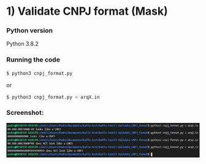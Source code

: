 # 1) Validate CNPJ format (Mask)

### Python version
Python 3.8.2

### Running the code
```sh
$ python3 cnpj_format.py
```
or
```sh
$ python3 cnpj_format.py < arqX.in
```

### Screenshot:

![Test run of exercise 1](run1.png)

